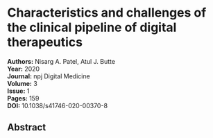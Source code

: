 # Characteristics and challenges of the clinical pipeline of digital therapeutics

**Authors:** Nisarg A. Patel, Atul J. Butte  
**Year:** 2020  
**Journal:** npj Digital Medicine  
**Volume:** 3  
**Issue:** 1  
**Pages:** 159  
**DOI:** 10.1038/s41746-020-00370-8  

## Abstract


